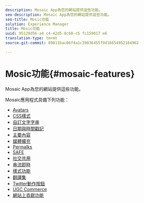 ```yaml
---
description: Mosaic App為您的網站提供這些功能。
seo-description: Mosaic App為您的網站提供這些功能。
seo-title: Mosic功能
solution: Experience Manager
title: Mosic功能
uuid: 95129d56-a4 c4-42d5-8c68-c5 fc159017 e6
translation-type: tm+mt
source-git-commit: 09011bac06f4a1c39836455f9d16654952184962

---
```



# Mosic功能{#mosaic-features}

Mosaic App為您的網站提供這些功能。



Mosaic應用程式具備下列功能：

* [Avatars](/help/using/c-features-livefyre/c-styling-features/c-avatars.md#c_avatars)
* [CSS樣式](/help/using/c-features-livefyre/c-styling-features/c-css-styling-branding.md#c_css_styling_branding)
* [自訂文字字串](/help/using/c-features-livefyre/c-custom-text-strings.md#c_custom_text_strings)
* [日期與時間戳記](/help/using/c-features-livefyre/c-styling-features/c-date-and-timestamp.md#c_date_and_timestamp)
* [主要內容](/help/using/c-features-livefyre/c-content-collection-tags/c-featured-content.md#c_featured_content)
* [媒體擴充](/help/using/c-features-livefyre/c-enagement-features.md#section_pmq_ycm_d1b)
* [Permalks](/help/using/c-features-livefyre/c-content-collection-tags/c-permalinks.md#c_permalinks)
* [SAFE](/help/using/c-features-livefyre/c-about-moderation/c-moderation.md#c_moderation)
* [社交共用](/help/using/c-features-livefyre/c-social-sharing/c-social-sharing.md#c_social_sharing)
* [串流即時](/help/using/c-features-livefyre/c-content-behavior-features/c-content-behavior-features.md#section_emd_syl_d1b)
* [樣式功能](/help/using/c-features-livefyre/c-styling-features/c-styling-features.md#c_styling_features)
* [翻譯集](/help/using/c-settings-other/c-translation-sets/c-translation-sets.md#c_translation_sets)
* [Twitter動作按鈕](/help/using/c-features-livefyre/c-enagement-features.md#section_uzm_ldm_d1b)
* [UGC Commerce](/help/using/c-features-livefyre/c-ugc-commerce.md#c_ugc_commerce)
* [網站上貢獻功能](/help/using/c-features-livefyre/c-on-site-contribution-features.md#section_vzs_t2s_d1b)

